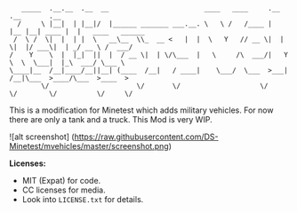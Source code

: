 ```
   _____  .__.__  .__  __                        ____   ____     .__    .__       .__
  /     \ |__|  | |__|/  |______ _______ ___.__. \   \ /   /____ |  |__ |__| ____ |  |   ____   ______
 /  \ /  \|  |  | |  \   __\__  \\_  __ <   |  |  \   Y   // __ \|  |  \|  |/ ___\|  | _/ __ \ /  ___/
/    Y    \  |  |_|  ||  |  / __ \|  | \/\___  |   \     /\  ___/|   Y  \  \  \___|  |_\  ___/ \___ \
\____|__  /__|____/__||__| (____  /__|   / ____|    \___/  \___  >___|  /__|\___  >____/\___  >____  >
        \/                      \/       \/                    \/     \/        \/          \/     \/
```

This is a modification for Minetest which adds military vehicles. For now there are only a tank and a truck.
This Mod is very WIP.

![alt screenshot] (https://raw.githubusercontent.com/DS-Minetest/mvehicles/master/screenshot.png)

**Licenses:**

* MIT (Expat) for code.
* CC licenses for media.
* Look into `LICENSE.txt` for details.
